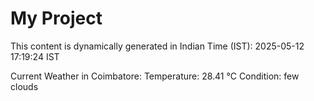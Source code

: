 # My Project

This content is dynamically generated in Indian Time (IST): 2025-05-12 17:19:24 IST


Current Weather in Coimbatore:
Temperature: 28.41 °C
Condition: few clouds
